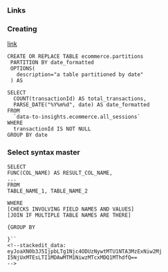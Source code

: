 ### Links 

### Creating 
[link](https://github.com/GoogleCloudPlatform/training-data-analyst/blob/master/courses/data-engineering/demos/partition.md#create-a-date-partitioned-table-with-sql-ddl)
```
CREATE OR REPLACE TABLE ecommerce.partitions
 PARTITION BY date_formatted
 OPTIONS(
   description="a table partitioned by date"
 ) AS

SELECT
  COUNT(transactionId) AS total_transactions,
  PARSE_DATE("%Y%m%d", date) AS date_formatted
FROM
  `data-to-insights.ecommerce.all_sessions`
WHERE
  transactionId IS NOT NULL
GROUP BY date
```

### Select syntax master

```
SELECT
FUNC(COL_NAME) AS RESULT_COL_NAME, 
...
FROM
TABLE_NAME_1, TABLE_NAME_2

WHERE
[CHECKS INVOLVING FIELD NAMES AND VALUES]
[JOIN IF MULTIPLE TABLE NAMES ARE THERE]

{GROUP BY

}``
<!--stackedit_data:
eyJoaXN0b3J5IjpbLTg1Njc4ODUzNywtMTU1NTA3MzExNiw2Mj
I5NjUxMTEsLTI1MDAwMTM1NiwzMTcxMDQ1MThdfQ==
-->